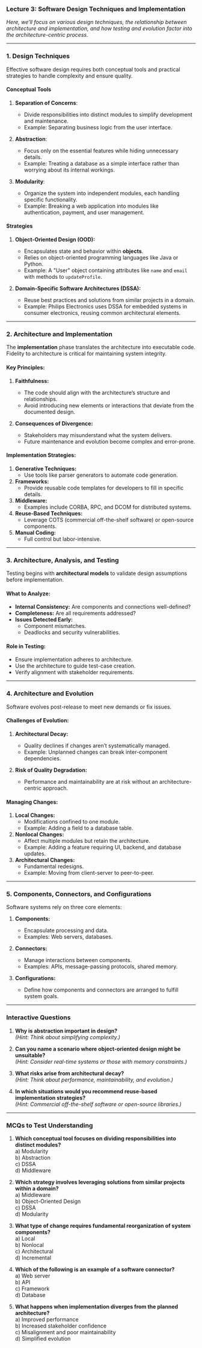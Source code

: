 ### **Lecture 3: Software Design Techniques and Implementation**  
*Here, we’ll focus on various design techniques, the relationship between architecture and implementation, and how testing and evolution factor into the architecture-centric process.*

---

### **1. Design Techniques**  
Effective software design requires both conceptual tools and practical strategies to handle complexity and ensure quality.

#### **Conceptual Tools**  
1. **Separation of Concerns**:  
   - Divide responsibilities into distinct modules to simplify development and maintenance.  
   - Example: Separating business logic from the user interface.

2. **Abstraction**:  
   - Focus only on the essential features while hiding unnecessary details.  
   - Example: Treating a database as a simple interface rather than worrying about its internal workings.

3. **Modularity**:  
   - Organize the system into independent modules, each handling specific functionality.  
   - Example: Breaking a web application into modules like authentication, payment, and user management.

#### **Strategies**  
1. **Object-Oriented Design (OOD):**  
   - Encapsulates state and behavior within **objects**.  
   - Relies on object-oriented programming languages like Java or Python.  
   - Example: A "User" object containing attributes like `name` and `email` with methods to `updateProfile`.

2. **Domain-Specific Software Architectures (DSSA):**  
   - Reuse best practices and solutions from similar projects in a domain.  
   - Example: Philips Electronics uses DSSA for embedded systems in consumer electronics, reusing common architectural elements.

---

### **2. Architecture and Implementation**
The **implementation** phase translates the architecture into executable code. Fidelity to architecture is critical for maintaining system integrity.  

#### **Key Principles:**
1. **Faithfulness:**  
   - The code should align with the architecture’s structure and relationships.  
   - Avoid introducing new elements or interactions that deviate from the documented design.

2. **Consequences of Divergence:**  
   - Stakeholders may misunderstand what the system delivers.  
   - Future maintenance and evolution become complex and error-prone.

#### **Implementation Strategies:**
1. **Generative Techniques:**  
   - Use tools like parser generators to automate code generation.  
2. **Frameworks:**  
   - Provide reusable code templates for developers to fill in specific details.  
3. **Middleware:**  
   - Examples include CORBA, RPC, and DCOM for distributed systems.  
4. **Reuse-Based Techniques:**  
   - Leverage COTS (commercial off-the-shelf software) or open-source components.  
5. **Manual Coding:**  
   - Full control but labor-intensive.

---

### **3. Architecture, Analysis, and Testing**
Testing begins with **architectural models** to validate design assumptions before implementation.

#### **What to Analyze:**
- **Internal Consistency:** Are components and connections well-defined?  
- **Completeness:** Are all requirements addressed?  
- **Issues Detected Early:**  
  - Component mismatches.  
  - Deadlocks and security vulnerabilities.  

#### **Role in Testing:**  
- Ensure implementation adheres to architecture.  
- Use the architecture to guide test-case creation.  
- Verify alignment with stakeholder requirements.

---

### **4. Architecture and Evolution**
Software evolves post-release to meet new demands or fix issues.

#### **Challenges of Evolution:**
1. **Architectural Decay:**  
   - Quality declines if changes aren’t systematically managed.  
   - Example: Unplanned changes can break inter-component dependencies.

2. **Risk of Quality Degradation:**  
   - Performance and maintainability are at risk without an architecture-centric approach.

#### **Managing Changes:**
1. **Local Changes:**  
   - Modifications confined to one module.  
   - Example: Adding a field to a database table.  
2. **Nonlocal Changes:**  
   - Affect multiple modules but retain the architecture.  
   - Example: Adding a feature requiring UI, backend, and database updates.  
3. **Architectural Changes:**  
   - Fundamental redesigns.  
   - Example: Moving from client-server to peer-to-peer.

---

### **5. Components, Connectors, and Configurations**  
Software systems rely on three core elements:  

1. **Components:**  
   - Encapsulate processing and data.  
   - Examples: Web servers, databases.  

2. **Connectors:**  
   - Manage interactions between components.  
   - Examples: APIs, message-passing protocols, shared memory.

3. **Configurations:**  
   - Define how components and connectors are arranged to fulfill system goals.  

---

### **Interactive Questions**
1. **Why is abstraction important in design?**  
   *(Hint: Think about simplifying complexity.)*

2. **Can you name a scenario where object-oriented design might be unsuitable?**  
   *(Hint: Consider real-time systems or those with memory constraints.)*

3. **What risks arise from architectural decay?**  
   *(Hint: Think about performance, maintainability, and evolution.)*

4. **In which situations would you recommend reuse-based implementation strategies?**  
   *(Hint: Commercial off-the-shelf software or open-source libraries.)*

---

### **MCQs to Test Understanding**

1. **Which conceptual tool focuses on dividing responsibilities into distinct modules?**  
   a) Modularity  
   b) Abstraction  
   c) DSSA  
   d) Middleware  

2. **Which strategy involves leveraging solutions from similar projects within a domain?**  
   a) Middleware  
   b) Object-Oriented Design  
   c) DSSA  
   d) Modularity  

3. **What type of change requires fundamental reorganization of system components?**  
   a) Local  
   b) Nonlocal  
   c) Architectural  
   d) Incremental  

4. **Which of the following is an example of a software connector?**  
   a) Web server  
   b) API  
   c) Framework  
   d) Database  

5. **What happens when implementation diverges from the planned architecture?**  
   a) Improved performance  
   b) Increased stakeholder confidence  
   c) Misalignment and poor maintainability  
   d) Simplified evolution  
